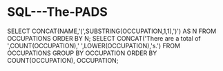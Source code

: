 # SQL---The-PADS


SELECT CONCAT(NAME,'(',SUBSTRING(OCCUPATION,1,1),')') AS N
FROM OCCUPATIONS
ORDER BY N;
SELECT CONCAT('There are a total of ',COUNT(OCCUPATION),' ',LOWER(OCCUPATION),'s.')
FROM OCCUPATIONS
GROUP BY OCCUPATION
ORDER BY COUNT(OCCUPATION), OCCUPATION;
